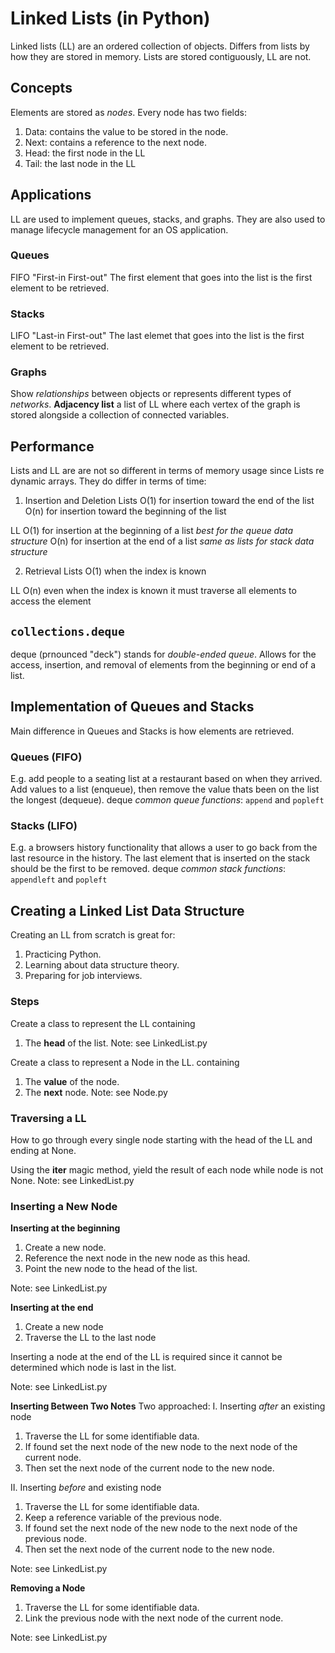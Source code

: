 # Linked Lists (in Python)
Linked lists (LL) are an ordered collection of objects.
Differs from lists by how they are stored in memory. Lists are stored contiguously, LL are not.

## Concepts
Elements are stored as *nodes*.
Every node has two fields:
1. Data: contains the value to be stored in the node.
2. Next: contains a reference to the next node.
3. Head: the first node in the LL
4. Tail: the last node in the LL

## Applications
LL are used to implement queues, stacks, and graphs.
They are also used to manage lifecycle management for an OS application.

### Queues
FIFO "First-in First-out"
The first element that goes into the list is the first element to be retrieved.

### Stacks
LIFO "Last-in First-out"
The last elemet that goes into the list is the first element to be retrieved.

### Graphs
Show *relationships* between objects or represents different types of *networks*.
**Adjacency list** a list of LL where each vertex of the graph is stored alongside a collection of connected variables.

## Performance
Lists and LL are are not so different in terms of memory usage since Lists re dynamic arrays.
They do differ in terms of time:
1. Insertion and Deletion
Lists
O(1) for insertion toward the end of the list
O(n) for insertion toward the beginning of the list

LL
O(1) for insertion at the beginning of a list *best for the queue data structure*
O(n) for insertion at the end of a list *same as lists for stack data structure*

2. Retrieval
Lists
O(1) when the index is known

LL 
O(n) even when the index is known it must traverse all elements to access the element

## `collections.deque`
deque (prnounced "deck") stands for *double-ended queue*.
Allows for the access, insertion, and removal of elements from the beginning or end of a list.

## Implementation of Queues and Stacks
Main difference in Queues and Stacks is how elements are retrieved.

### Queues (FIFO)
E.g. add people to a seating list at a restaurant based on when they arrived.
Add values to a list (enqueue), then remove the value thats been on the list the longest (dequeue).
deque *common queue functions*: `append` and `popleft`

### Stacks (LIFO)
E.g. a browsers history functionality that allows a user to go back from the last resource in the history.
The last element that is inserted on the stack should be the first to be removed.
deque *common stack functions*: `appendleft` and `popleft`


## Creating a Linked List Data Structure
Creating an LL from scratch is great for:
1. Practicing Python.
2. Learning about data structure theory.
3. Preparing for job interviews.

### Steps
Create a class to represent the LL containing
1. The **head** of the list.
Note: see LinkedList.py

Create a class to represent a Node in the LL. containing
1. The **value** of the node.
2. The **next** node.
Note: see Node.py

### Traversing a LL
How to go through every single node starting with the head of the LL and ending at None.

Using the __iter__ magic method, yield the result of each node while node is not None.
Note: see LinkedList.py

### Inserting a New Node
**Inserting at the beginning**
1. Create a new node.
2. Reference the next node in the new node as this head.
3. Point the new node to the head of the list.

Note: see LinkedList.py

**Inserting at the end**
1. Create a new node
2. Traverse the LL to the last node

Inserting a node at the end of the LL is required since it cannot be determined which node is last in the list.

Note: see LinkedList.py

**Inserting Between Two Notes**
Two approached:
I. Inserting *after* an existing node
1. Traverse the LL for some identifiable data.
2. If found set the next node of the new node to the next node of the current node.
3. Then set the next node of the current node to the new node.

II. Inserting *before* and existing node
1. Traverse the LL for some identifiable data.
2. Keep a reference variable of the previous node.
2. If found set the next node of the new node to the next node of the previous node.
3. Then set the next node of the current node to the new node.

Note: see LinkedList.py

**Removing a Node**
1. Traverse the LL for some identifiable data.
2. Link the previous node with the next node of the current node.

Note: see LinkedList.py

